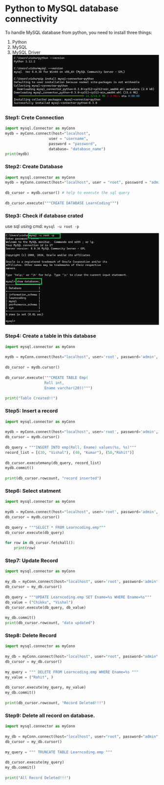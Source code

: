 # Python to MySQL database connectivity
To handle MySQL database from python, you need to install three things:
1. Python
2. MySQL
3. MySQL Driver
![alt text](image.png)

### Step1: Crete Connection
```python
import mysql.Connector as myConn
mydb = myConn.connect(host="localhost",
                    user = "username",
                    password = "password",
                    database= "database_name")
print(mydb)
```

### Step2: Create Database
```python
import mysql.connector as myConn
mydb = myConn.connect(host="localhost", user = "root", password = "admin")

db_cursor = mydb.cursor() # help to execute the sql query

db_cursor.execute("""CREATE DATABASE LearnCoding""")
```

### Step3: Check if database crated
use sql using cmd: `mysql -u root -p` <br>

![alt text](image-1.png)

### Step4: Create a table in this database
```python
import mysql.connector as myConn

mydb = myConn.connect(host="localhost", user='root', password='admin', database='Learncoding')

db_cursor = mydb.cursor()

db_cursor.execute("""CREATE TABLE Emp(
                  Roll int,
                  Ename varchar(20))""")

print("Table Created!!")
```

### Step5: Insert a record
```python
import mysql.connector as myConn

mydb = myConn.connect(host="localhost", user='root', password='admin', database='Learncoding')
db_cursor = mydb.cursor()

db_query = """INSERT INTO emp(Roll, Ename) values(%s, %s)"""
record_list = [(30, "Vishal"), (40, "Kumar"), (50,"Rohit")]

db_cursor.executemany(db_query, record_list)
mydb.commit()

print(db_cursor.rowcount, "record inserted")
```

### Step6: Select statment
```python
import mysql.connector as myConn

mydb = myConn.connect(host="localhost", user='root', password='admin', database='Learncoding')
db_cursor = mydb.cursor()

db_query = """SELECT * FROM Learncoding.emp"""
db_cursor.execute(db_query)

for row in db_cursor.fetchall():
    print(row)
```

### Step7: Update Record
```python
import mysql.connector as myConn

my_db = myConn.connect(host="localhost", user='root', password='admin', database='Learncoding')
db_cursor = my_db.cursor()

db_query = """UPDATE Learncoding.emp SET Ename=%s WHERE Ename=%s"""
db_value = ("Chikku", "Vishal")
db_cursor.execute(db_query, db_value)

my_db.commit()
print(db_cursor.rowcount, "data updated")
```

### Step8: Delete Record
```python
import mysql.connector as myConn

my_db = myConn.connect(host="localhost", user="root", password="admin", database="Learncoding")
db_cursor = my_db.cursor()

my_query = """ DELETE FROM Learncoding.emp WHERE Ename=%s """
my_value = ("Rohit", )

db_cursor.execute(my_query, my_value)
my_db.commit()

print(db_cursor.rowcount, "Record Deleted!!!")
```

### Step9: Delete all record on database.
```python
import mysql.connector as myConn

my_db = myConn.connect(host="localhost", user="root", password="admin", database="Learncoding")
db_cursor = my_db.cursor()

my_query = """ TRUNCATE TABLE Learncoding.emp """

db_cursor.execute(my_query)
my_db.commit()

print("All Record Deleted!!!")
```